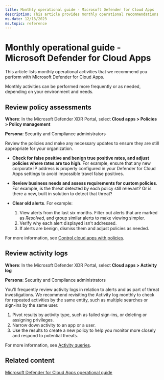 ```yaml
---
title: Monthly operational guide - Microsoft Defender for Cloud Apps
description: This article provides monthly operational recommendations to help security operations teams to plan and run security activities.
ms.date: 12/13/2023
ms.topic: reference
---
```


# Monthly operational guide - Microsoft Defender for Cloud Apps

This article lists monthly operational activities that we recommend you perform with Microsoft Defender for Cloud Apps.

Monthly activities can be performed more frequently or as needed, depending on your environment and needs.

## Review policy assessments

**Where**: In the Microsoft Defender XDR Portal, select **Cloud apps > Policies > Policy management**

**Persona**: Security and Compliance administrators

Review the policies and make any necessary updates to ensure they are still appropriate for your organization.

- **Check for false positive and benign true positive rates, and adjust policies where rates are too high**. For example, ensure that any new corporate IP address is properly configured in your Defender for Cloud Apps settings to avoid impossible travel false positives.

- **Review business needs and assess requirements for custom policies**. For example, is the threat detected by each policy still relevant? Or is there a new, built in solution to detect that threat?

- **Clear old alerts**. For example:

    1. View alerts from the last six months. Filter out alerts that are marked as *Resolved*, and group similar alerts to make viewing simpler.
    1. Verify why each alert displayed isn't addressed.
    1. If alerts are benign, dismiss them and adjust policies as needed.

For more information, see [Control cloud apps with policies](../control-cloud-apps-with-policies.md).

## Review activity logs

**Where**: In the Microsoft Defender XDR Portal, select **Cloud apps > Activity log**

**Persona**: Security and Compliance administrators

You'll frequently review activity logs in relation to alerts and as part of threat investigations. We recommend revisiting the Activity log monthly to check for repeated activities by the same entity, such as multiple searches or sign-ins by the same user.

1. Pivot results by activity type, such as failed sign-ins, or deleting or assigning privileges.
1. Narrow down activity to an app or a user.
1. Use the results to create a new policy to help you monitor more closely and respond to potential threats.

For more information, see [Activity queries](../activity-filters-queries.md#activity-queries).

## Related content

[Microsoft Defender for Cloud Apps operational guide](mda-ops-guide.md)
